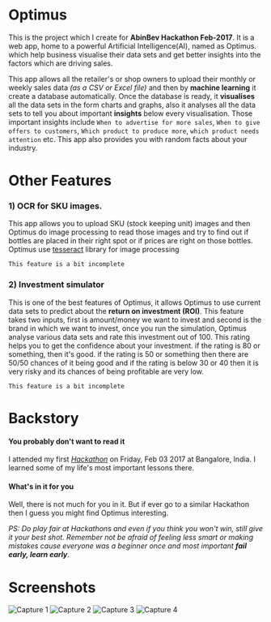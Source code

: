 
# Optimus
This is the project which I create for **AbinBev Hackathon Feb-2017**. It is a web app, home to a powerful Artificial Intelligence(AI), named as Optimus. which help business visualise their data sets and get better insights into the factors which are driving sales.

This app allows all the retailer's or shop owners to upload their monthly or weekly sales data *(as a CSV or Excel file)* and then by **machine learning** it create a database automatically. Once the database is ready, it **visualises** all the data sets in the form charts and graphs, also it analyses all the data sets to tell you about important **insights** below every visualisation. Those important insights include `When to advertise for more sales`, `When to give offers to customers`, `Which product to produce more`,  `which product needs attention` etc. This app also provides you with random facts about your industry.

# Other Features

### 1) OCR for SKU images.
 
This app allows you to upload SKU (stock keeping unit) images and then Optimus do image processing to read those images and try to find out if bottles are placed in their right spot or if prices are right on those bottles. Optimus use [tesseract](https://github.com/thiagoalessio/tesseract-ocr-for-php) library for image processing

`This feature is a bit incomplete`

### 2) Investment simulator

This is one of the best features of Optimus, it allows Optimus to use current data sets to predict about the **return on investment (ROI)**. This feature takes two inputs, first is amount/money we want to invest and second is the brand in which we want to invest, once you run the simulation, Optimus analyse various data sets and rate this investment out of 100. This rating helps you to get the confidence about your investment. if the rating is 80 or something, then it's good. if the rating is 50 or something then there are 50/50 chances of it being good and if the rating is below 30 or 40 then it is very risky and its chances of being profitable are very low.

`This feature is a bit incomplete`

# Backstory

#### You probably don't want to read it

I attended my first [*Hackathon*](http://www.hackathon.io/abinbev-hacktheworld-bangalore/schedules) on Friday, Feb 03 2017 at Bangalore, India. I learned some of my life's most important lessons there.

#### What's in it for you

Well, there is not much for you in it. But if ever go to a similar Hackathon then I guess you might find Optimus interesting. 

*PS: Do play fair at Hackathons and even if you think you won't win, still give it your best shot. Remember not be afraid of feeling less smart or making mistakes cause everyone was a beginner once and most important **fail early, learn early**.*

# Screenshots

![Capture 1](https://ramantehlan.github.io/Optimus/assets/Capture.JPG)
![Capture 2](https://ramantehlan.github.io/Optimus/assets/Capture2.JPG)
![Capture 3](https://ramantehlan.github.io/Optimus/assets/Capture3.JPG)
![Capture 4](https://ramantehlan.github.io/Optimus/assets/Capture4.JPG)
